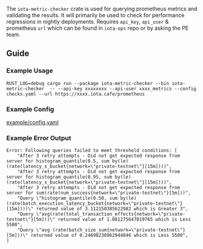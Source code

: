 The `iota-metric-checker` crate is used for querying prometheus metrics and validating the results. It will primarily be used to check for performance regressions in nightly deployments. Requires `api_key`, `api_user` & prometheus `url` which can be found in `iota-ops` repo or by asking the PE team.

## Guide

### Example Usage

```
RUST_LOG=debug cargo run --package iota-metric-checker --bin iota-metric-checker  -- --api-key xxxxxxxx --api-user xxxx_metrics --config checks.yaml --url https://xxxx.iota.cafe/prometheus
```

### Example Config

[example/config.yaml](example/config.yaml#L1-L32)

### Example Error Output

```
Error: Following queries failed to meet threshold conditions: [
    "After 3 retry attempts - Did not get expected response from server for histogram_quantile(0.5, sum by(le) (rate(latency_s_bucket{network=\"private-testnet\"}[15m])))",
    "After 3 retry attempts - Did not get expected response from server for histogram_quantile(0.95, sum by(le) (rate(latency_s_bucket{network=\"private-testnet\"}[15m])))",
    "After 3 retry attempts - Did not get expected response from server for sum(rate(num_success{network=\"private-testnet\"}[5m]))",
    "Query \"histogram_quantile(0.50, sum by(le) (rate(batch_execution_latency_bucket{network=\"private-testnet\"}[15m])))\" returned value of 3.112150385622982 which is Greater 3",
    "Query \"avg(rate(total_transaction_effects{network=\"private-testnet\"}[5m]))\" returned value of 1.081275647819765 which is Less 5500",
    "Query \"avg (rate(batch_size_sum{network=\"private-testnet\"}[5m]))\" returned value of 0.24698238962944846 which is Less 5500",
]
```
